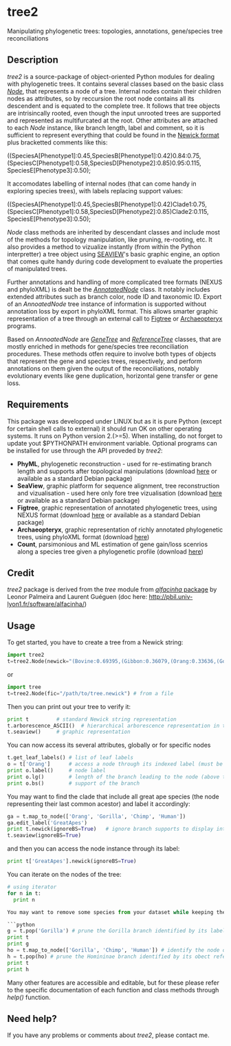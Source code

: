 # tree2
Manipulating phylogenetic trees: topologies, annotations, gene/species tree reconciliations

Description
-----------

*tree2* is a source-package of object-oriented Python modules for dealing with phylogenetic trees. It contains several classes based on the basic class [*Node*](https://github.com/flass/tree2/blob/master/Node.py), that represents a node of a tree. Internal nodes contain their children nodes as attributes, so by reccursion the root node contains all its descendent and is equated to the complete tree. It follows that tree objects are intrisincally rooted, even though the input unrooted trees are supported and represented as multifurcated at the root. Other attributes are attached to each *Node* instance, like branch length, label and comment, so it is sufficient to represent everything that could be found in the [Newick format](http://evolution.genetics.washington.edu/phylip/newicktree.html) plus bracketted comments like this:

((SpeciesA[Phenotype1]:0.45,SpeciesB[Phenotype1]:0.42)0.84:0.75,(SpeciesC[Phenotype1]:0.58,SpeciesD[Phenotype2]:0.85)0.95:0.115, SpeciesE[Phenotype3]:0.50);

It accomodates labelling of internal nodes (that can come handy in exploring species trees), with labels replacing support values:

((SpeciesA[Phenotype1]:0.45,SpeciesB[Phenotype1]:0.42)Clade1:0.75,(SpeciesC[Phenotype1]:0.58,SpeciesD[Phenotype2]:0.85)Clade2:0.115, SpeciesE[Phenotype3]:0.50);

*Node* class methods are inherited by descendant classes and include most of the methods for topology manipulation, like pruning, re-rooting, etc. It also provides a method to vizualize instantly (from within the Python interpretter) a tree object using [SEAVIEW](http://doua.prabi.fr/software/seaview)'s basic graphic engine, an option that comes quite handy during code development to evaluate the properties of manipulated trees.

Further annotations and handling of more complicated tree formats (NEXUS and phyloXML) is dealt be the [*AnnotatedNode*](https://github.com/flass/tree2/blob/master/AnnotatedNode.py) class. It notably includes extended attributes such as branch color, node ID and taxonomic ID. Export of an *AnnoatedNode* tree instance of information is supported without annotation loss by export in phyloXML format. This allows smarter graphic representation of a tree through an external call to [Figtree](http://tree.bio.ed.ac.uk/software/figtree/) or [Archaeopteryx](https://sites.google.com/site/cmzmasek/home/software/archaeopteryx) programs.

Based on *AnnoatedNode* are [*GeneTree*](https://github.com/flass/tree2/blob/master/GeneTree.py) and [*ReferenceTree*](https://github.com/flass/tree2/blob/master/ReferenceTree.py) classes, that are mostly enriched in methods for gene/species tree reconciliation procedures. These methods otfen require to involve both types of objects that represent the gene and species trees, respectively, and perform annotations on them given the output of the reconciliations, notably evolutionary events like gene duplication, horizontal gene transfer or gene loss.


Requirements 
------------

This package was developped under LINUX but as it is pure Python (except for certain shell calls to external) it should run OK on other operating systems. It runs on Python version 2.(>=5).
When installing, do not forget to update yout $PYTHONPATH environment variable.
Optional programs can be installed for use through the API proveded by *tree2*:
- **PhyML**, phylogenetic reconstruction - used for re-estimating branch length and supports after topological manipulations (download [here](http://www.atgc-montpellier.fr/phyml/binaries.php) or available as a standard Debian package)
- **SeaView**, graphic platform for sequence alignment, tree reconstruction and vizualisation - used here only fore tree vizualisation (download [here](http://doua.prabi.fr/software/seaview) or available as a standard Debian package)
- **Figtree**,  graphic representation of annotated phylogenetic trees, using NEXUS format (download [here](http://tree.bio.ed.ac.uk/software/figtree/) or available as a standard Debian package)
- **Archaeopteryx**, graphic representation of richly annotated phylogenetic trees, using phyloXML format (download [here](https://sites.google.com/site/cmzmasek/home/software/archaeopteryx))
- **Count**, parsimonious and ML estimation of gene gain/loss scenrios along a species tree given a phylogenetic profile (download [here](http://www.iro.umontreal.ca/~csuros/gene_content/count.html))

Credit
------

*tree2* package is derived from the *tree* module from [*alfacinha* package](https://github.com/leonorpalmeira/alfacinha) by Leonor Palmeira and Laurent Guéguen (doc here: http://pbil.univ-lyon1.fr/software/alfacinha/)


Usage
-----

To get started, you have to create a tree from a Newick string:

```python
import tree2
t=tree2.Node(newick="(Bovine:0.69395,(Gibbon:0.36079,(Orang:0.33636,(Gorilla:0.17147,(Chimp:0.19268, Human:0.11927)0.89:0.08386)0.94:0.06124)0.94:0.15057)0.90:0.54939,Mouse:1.21460)0.86:0.10;") # typped in
```
or
```python
import tree
t=tree2.Node(fic="/path/to/tree.newick") # from a file
```

Then you can print out your tree to verify it:
```python
print t			# standard Newick string representation
t.arborescence_ASCII()	# hierarchical arborescence representation in text mode
t.seaview()		# graphic representation
```

You can now access its several attributes, globally or for specific nodes
```python
t.get_leaf_labels()	# list of leaf labels
o = t['Orang']		# access a node through its indexed label (must be unique)
print o.label()		# node label
print o.lg()		# length of the branch leading to the node (above the node)
print o.bs()		# support of the branch
```

You may want to find the clade that include all great ape species (the node representing their last common acestor) and label it accordingly:
```python
ga = t.map_to_node(['Orang', 'Gorilla', 'Chimp', 'Human'])
ga.edit_label('GreatApes')
print t.newick(ignoreBS=True)	# ignore branch supports to display internal node labels
t.seaview(ignoreBS=True)
```
and then you can access the node instance through its label:
```python
print t['GreatApes'].newick(ignoreBS=True)
```

You can iterate on the nodes of the tree:
```python
# using iterator
for n in t:
  print n

You may want to remove some species from your dataset while keeping the paroperties of the rest of the tree (notably consistent branch lengths and supports)

```python
g = t.pop('Gorilla') # prune the Gorilla branch identified by its label
print t
print g
ho = t.map_to_node(['Gorilla', 'Chimp', 'Human']) # identify the node of the Homininae clade
h = t.pop(ho) # prune the Homininae branch identified by its obect reference
print t
print h
```

Many other features are accessible and editable, but for these please refer to the specific documentation of each function and class methods through *help()* function.

Need help?
-----------

If you have any problems or comments about *tree2*, please contact me.

